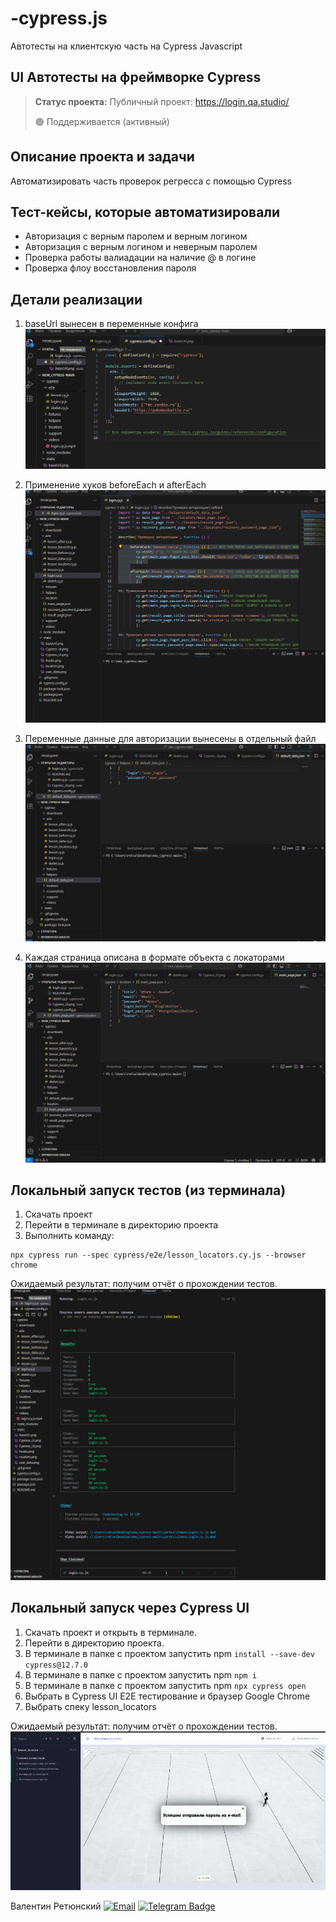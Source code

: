 # -cypress.js
Автотесты на клиентскую часть  на Cypress Javascript
<h2>UI Автотесты на фреймворке Cypress</h2>

> **Статус проекта:**
> Публичный проект: https://login.qa.studio/
> 
> 🟢 Поддерживается (активный) 

## Описание проекта и задачи
Автоматизировать часть проверок регресса с помощью Cypress

## Тест-кейсы, которые автоматизировали
* Авторизация с верным паролем и верным логином
* Авторизация c верным логином и неверным паролем
* Проверка работы валиадации на наличие @ в логине
* Проверка флоу восстановления пароля

## Детали реализации

1. baseUrl вынесен в переменные конфига
![image](https://raw.githubusercontent.com/Valentin-2025/-cypress.js/refs/heads/main/BaseUrl.png)

2. Применение хуков beforeEach и afterEach
![image](https://raw.githubusercontent.com/Valentin-2025/-cypress.js/refs/heads/main/new_cypress-main/Before%20After.png)

3. Переменные данные для авторизации вынесены в отдельный файл
![image](https://raw.githubusercontent.com/Valentin-2025/-cypress.js/refs/heads/main/new_cypress-main/Avtoriz.png)

4. Каждая страница описана в формате объекта с локаторами
![image](https://raw.githubusercontent.com/Valentin-2025/-cypress.js/refs/heads/main/new_cypress-main/Lokator.png)

## Локальный запуск тестов (из терминала)
1. Скачать проект
2. Перейти в терминале в директорию проекта
2. Выполнить команду:
```
npx cypress run --spec cypress/e2e/lesson_locators.cy.js --browser chrome
```
Ожидаемый результат: получим отчёт о прохождении тестов.
![image](https://raw.githubusercontent.com/Valentin-2025/-cypress.js/refs/heads/main/Cypress_cli.png)


## Локальный запуск через Cypress UI
1. Скачать проект и открыть в терминале.
2. Перейти в директорию проекта.
3. В терминале в папке с проектом запустить npm `install --save-dev cypress@12.7.0`
4. В терминале в папке с проектом запустить npm `npm i`
5. В терминале в папке с проектом запустить npm `npx cypress open`
6. Выбрать в Cypress UI E2E тестирование и браузер Google Chrome
7. Выбрать спеку lesson_locators

Ожидаемый результат: получим отчёт о прохождении тестов.
![image](https://raw.githubusercontent.com/Valentin-2025/-cypress.js/refs/heads/main/new_cypress-main/cy.png)


Валентин Ретюнский 
[![Email](https://img.shields.io/badge/Email-3b5998?style=flat-square&logo=Mail.Ru&logoColor=white)](mailto:retvaliv72@yandex.ru)
[![Telegram Badge](https://img.shields.io/badge/-Telegram-0088cc?style=flat-square&logo=Telegram&logoColor=white)](https://t.me/ValentinRet)
